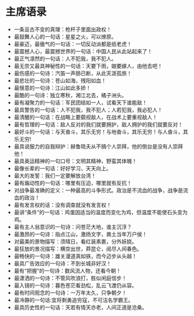 # 主席语录

- 一条亘古不变的真理：枪杆子里面出政权！
- 最鼓舞人心的一句话：星星之火，可以燎原。 
- 最豪迈，最傲气的一句话：一切反动派都是纸老虎！ 
- 最震撼人心，最震撼世界的一句话：中国人民从此站起来了！ 
- 最正气凛然的一句话：人不犯我，我不犯人。 
- 最无奈又最具神秘性的一句话：天要下雨，娘要嫁人，由他去吧！ 
- 最伤感的一句诗：汽笛一声肠已断，从此天涯孤旅！ 
- 最悲壮的一句诗：苍山如海，残阳如血！ 
- 最惬意的一句诗：江山如此多娇！ 
- 最酷的一句诗：独立寒秋，湘江北去，橘子洲头。 
- 最有凝聚力的一句话：军民团结如一人，试看天下谁能敌！ 
- 最具警告的一句话：人不犯我，我不犯人；人若犯我，我必犯人！ 
- 最清醒的一句话：在战略上要藐视敌人，在战术上要重视敌人！ 
- 最有哲理的一句话：敌人反对的我们就要拥护，敌人拥护的我们就要反对！ 
- 最好斗的一句话：与天奋斗，其乐无穷！与地奋斗，其乐无穷！与人奋斗，其乐无穷! 
- 最具说服力的自我辩护：赫鲁晓夫从不搞个人崇拜，他的倒台是没有人崇拜他！ 
- 最具奥运精神的一句口号：文明其精神，野蛮其体魄！ 
- 最像长辈的一句话：好好学习，天天向上。 
- 最大的发誓：我们一定要解放台湾！ 
- 最有煽动性的一句话：哪里有压迫，哪里就有反抗！ 
- 对战争最准确的定义：一种最高的斗争形式。政治是不流血的战争，战争是流血的政治！ 
- 最有发言权的话：没有调查就没有发言权！ 
- 最讲“条件”的一句话：鸡蛋因适当的温度而变化为鸡，但温度不能使石头变为鸡。 
- 最有主人翁意识的一句诗：问苍茫大地，谁主沉浮？ 
- 最激昂的一句诗：指点江山，激扬文字，粪土当年万户侯！ 
- 对最美的景物描写：须晴日，看红装素裹，分外妖娆。 
- 最狂放的景况描写：横空出世，莽昆仑，阅尽人间春色。 
- 最畅快的一句诗：雄关漫道真如铁，而今迈步从头越！ 
- 最具广告效应的一句诗：不到长城非好汉！ 
- 最有“把握”的一句诗：数风流人物，还看今朝！ 
- 最潇洒的一句诗：不管风吹浪打，胜似闲庭信步！ 
- 最入镜的一句诗：暮色苍茫看劲松，乱云飞渡仍从容。 
- 最有时间观念的一句诗：一万年太久，只争朝夕！ 
- 最冷静的一句话:宜将剩勇追穷寇，不可沽名学霸王。 
- 最具历史性的一句话：天若有情天亦老，人间正道是沧桑。
